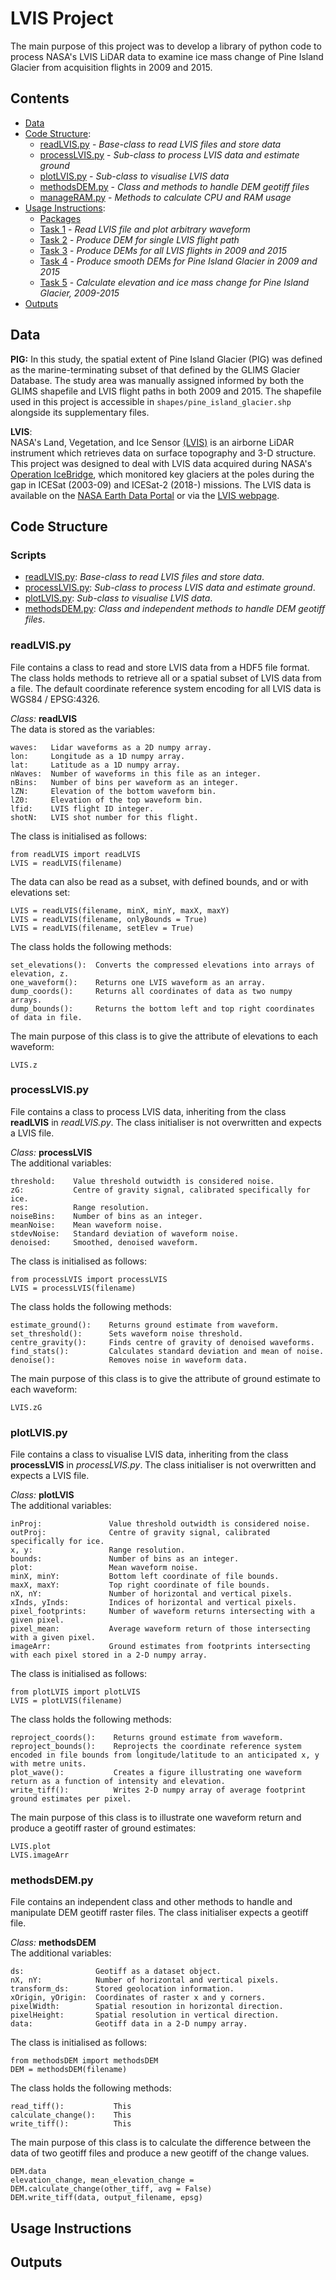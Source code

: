 # LVIS Project

The main purpose of this project was to develop a library of python code to process NASA's LVIS LiDAR data to examine ice mass change of Pine Island Glacier from acquisition flights in 2009 and 2015.  

## Contents
- [Data](#Data)
- [Code Structure](#Code-Structure):
    - [readLVIS.py](#readLVIS.py) - *Base-class to read LVIS files and store data*
    - [processLVIS.py](#processLVIS.py) - *Sub-class to process LVIS data and estimate ground*
    - [plotLVIS.py](#plotLVIS.py) - *Sub-class to visualise LVIS data*
    - [methodsDEM.py](#methodsDEM.py) - *Class and methods to handle DEM geotiff files*
    - [manageRAM.py](#manageRAM.py) - *Methods to calculate CPU and RAM usage*
- [Usage Instructions](#Usage-Instructions):
    - [Packages](#Packages)
    - [Task 1](#Task-1) - *Read LVIS file and plot arbitrary waveform*
    - [Task 2](#Task-2) - *Produce DEM for single LVIS flight path*
    - [Task 3](#Task-3) - *Produce DEMs for all LVIS flights in 2009 and 2015*
    - [Task 4](#Task-4) - *Produce smooth DEMs for Pine Island Glacier in 2009 and 2015*
    - [Task 5](#Task-5) - *Calculate elevation and ice mass change for Pine Island Glacier, 2009-2015*
- [Outputs](#Outputs)

## Data
**PIG:**  In this study, the spatial extent of Pine Island Glacier (PIG) was defined as the marine-terminating subset of that defined by the GLIMS Glacier Database. The study area was manually assigned informed by both the GLIMS shapefile and LVIS flight paths in both 2009 and 2015. The shapefile used in this project is accessible in `shapes/pine_island_glacier.shp` alongside its supplementary files.   

**LVIS**:  
NASA's Land, Vegetation, and Ice Sensor [(LVIS)](https://lvis.gsfc.nasa.gov/Home/index.html) is an airborne LiDAR instrument which retrieves data on surface topography and 3-D structure. This project was designed to deal with LVIS data acquired during NASA's [Operation IceBridge](https://icebridge.gsfc.nasa.gov/), which monitored key glaciers at the poles during the gap in ICESat (2003-09) and ICESat-2 (2018-) missions. The LVIS data is available on the [NASA Earth Data Portal](https://search.earthdata.nasa.gov/search?q=LVIS) or via the [LVIS webpage](https://lvis.gsfc.nasa.gov/Data/GE.html?status=submitted).

## Code Structure

### Scripts
- [readLVIS.py](#readLVIS.py): *Base-class to read LVIS files and store data*.
- [processLVIS.py](#processLVIS.py): *Sub-class to process LVIS data and estimate ground*.
- [plotLVIS.py](#plotLVIS.py): *Sub-class to visualise LVIS data*.
- [methodsDEM.py](#methodsDEM.py): *Class and independent methods to handle DEM geotiff files*.

### readLVIS.py
File contains a class to read and store LVIS data from a HDF5 file format. The class holds methods to retrieve all or a spatial subset of LVIS data from a file. The default coordinate reference system encoding for all LVIS data is WGS84 / EPSG:4326.  

*Class:* **readLVIS**  
The data is stored as the variables:

    waves:   Lidar waveforms as a 2D numpy array.
    lon:     Longitude as a 1D numpy array.
    lat:     Latitude as a 1D numpy array.
    nWaves:  Number of waveforms in this file as an integer.
    nBins:   Number of bins per waveform as an integer.
    lZN:     Elevation of the bottom waveform bin.
    lZ0:     Elevation of the top waveform bin.
    lfid:    LVIS flight ID integer.
    shotN:   LVIS shot number for this flight.

The class is initialised as follows: 

    from readLVIS import readLVIS
    LVIS = readLVIS(filename)

The data can also be read as a subset, with defined bounds, and or with elevations set:
    
    LVIS = readLVIS(filename, minX, minY, maxX, maxY)
    LVIS = readLVIS(filename, onlyBounds = True)
    LVIS = readLVIS(filename, setElev = True)

The class holds the following methods:
    
    set_elevations():  Converts the compressed elevations into arrays of elevation, z.
    one_waveform():    Returns one LVIS waveform as an array.
    dump_coords():     Returns all coordinates of data as two numpy arrays.
    dump_bounds():     Returns the bottom left and top right coordinates of data in file.

The main purpose of this class is to give the attribute of elevations to each waveform:
    
    LVIS.z

  
### processLVIS.py
File contains a class to process LVIS data, inheriting from the class **readLVIS** in *readLVIS.py*. The class initialiser is not overwritten and expects a LVIS file.  

*Class:* **processLVIS**  
The additional variables:
    
    threshold:    Value threshold outwidth is considered noise.
    zG:           Centre of gravity signal, calibrated specifically for ice.
    res:          Range resolution.
    noiseBins:    Number of bins as an integer.
    meanNoise:    Mean waveform noise.
    stdevNoise:   Standard deviation of waveform noise.
    denoised:     Smoothed, denoised waveform.

The class is initialised as follows: 

    from processLVIS import processLVIS
    LVIS = processLVIS(filename)

The class holds the following methods:
    
    estimate_ground():    Returns ground estimate from waveform.
    set_threshold():      Sets waveform noise threshold.
    centre_gravity():     Finds centre of gravity of denoised waveforms.
    find_stats():         Calculates standard deviation and mean of noise.
    denoise():            Removes noise in waveform data.

The main purpose of this class is to give the attribute of ground estimate to each waveform:
    
    LVIS.zG

### plotLVIS.py
File contains a class to visualise LVIS data, inheriting from the class **processLVIS** in *processLVIS.py*. The class initialiser is not overwritten and expects a LVIS file.  

*Class:* **plotLVIS**  
The additional variables:
    
    inProj:               Value threshold outwidth is considered noise.
    outProj:              Centre of gravity signal, calibrated specifically for ice.
    x, y:                 Range resolution.
    bounds:               Number of bins as an integer.
    plot:                 Mean waveform noise.
    minX, minY:           Bottom left coordinate of file bounds.
    maxX, maxY:           Top right coordinate of file bounds.
    nX, nY:               Number of horizontal and vertical pixels.
    xInds, yInds:         Indices of horizontal and vertical pixels.
    pixel_footprints:     Number of waveform returns intersecting with a given pixel.
    pixel_mean:           Average waveform return of those intersecting with a given pixel.
    imageArr:             Ground estimates from footprints intersecting with each pixel stored in a 2-D numpy array.

The class is initialised as follows: 

    from plotLVIS import plotLVIS
    LVIS = plotLVIS(filename)

The class holds the following methods:
    
    reproject_coords():    Returns ground estimate from waveform.
    reproject_bounds():    Reprojects the coordinate reference system encoded in file bounds from longitude/latitude to an anticipated x, y with metre units. 
    plot_wave():           Creates a figure illustrating one waveform return as a function of intensity and elevation.
    write_tiff():          Writes 2-D numpy array of average footprint ground estimates per pixel.

The main purpose of this class is to illustrate one waveform return and produce a geotiff raster of ground estimates:
    
    LVIS.plot
    LVIS.imageArr

### methodsDEM.py
File contains an independent class and other methods to handle and manipulate DEM geotiff raster files. The class initialiser expects a geotiff file.  

*Class:* **methodsDEM**  
The additional variables:
    
    ds:                Geotiff as a dataset object.
    nX, nY:            Number of horizontal and vertical pixels.
    transform_ds:      Stored geolocation information.
    xOrigin, yOrigin:  Coordinates of raster x and y corners.
    pixelWidth:        Spatial resoution in horizontal direction.
    pixelHeight:       Spatial resolution in vertical direction.
    data:              Geotiff data in a 2-D numpy array.

The class is initialised as follows: 

    from methodsDEM import methodsDEM
    DEM = methodsDEM(filename)

The class holds the following methods:
    
    read_tiff():           This
    calculate_change():    This
    write_tiff():          This

The main purpose of this class is to calculate the difference between the data of two geotiff files and produce a new geotiff of the change values.
    
    DEM.data
    elevation_change, mean_elevation_change = DEM.calculate_change(other_tiff, avg = False)
    DEM.write_tiff(data, output_filename, epsg)

## Usage Instructions


## Outputs

